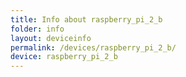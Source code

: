 ```yaml
---
title: Info about raspberry_pi_2_b
folder: info
layout: deviceinfo
permalink: /devices/raspberry_pi_2_b/
device: raspberry_pi_2_b
---
```

